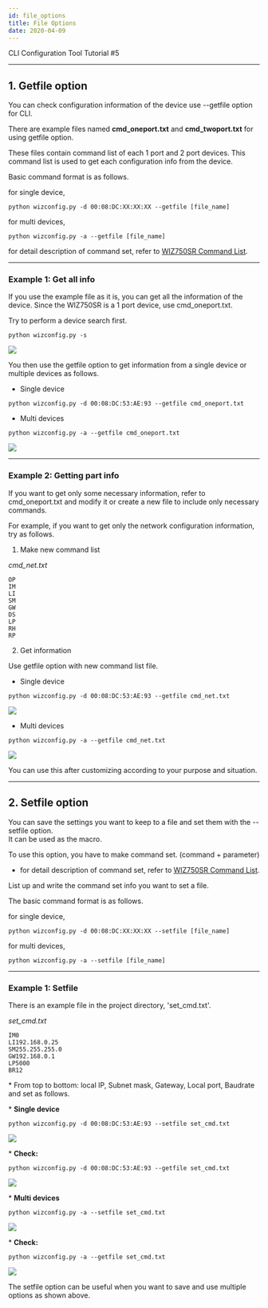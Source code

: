 ```yaml
---
id: file_options
title: File Options
date: 2020-04-09
---
```


CLI Configuration Tool Tutorial \#5

-----

## 1. Getfile option

You can check configuration information of the device use --getfile
option for CLI.

There are example files named **cmd\_oneport.txt** and
**cmd\_twoport.txt** for using getfile option.

These files contain command list of each
1 port and 2 port devices. This command list is used to get each
configuration info from the device.

Basic command format is as follows.

for single device,

``` 
python wizconfig.py -d 00:08:DC:XX:XX:XX --getfile [file_name]
```

for multi devices,
```
python wizconfig.py -a --getfile [file_name]
```

for detail description of command set, refer to [WIZ750SR Command List](../command_manual-EN).

-----

### Example 1: Get all info

If you use the example file as it is, you can get all the information of
the device. Since the WIZ750SR is a 1 port device, use cmd\_oneport.txt.

Try to perform a device search first.

``` 
python wizconfig.py -s
```

![](/img/products/wiz750sr/clitool/fileoption/02.search.png)

You then use the getfile option to get information from a single device
or multiple devices as follows.

* Single device

``` 
python wizconfig.py -d 00:08:DC:53:AE:93 --getfile cmd_oneport.txt
```

* Multi devices

```
python wizconfig.py -a --getfile cmd_oneport.txt
```

![](/img/products/wiz750sr/clitool/fileoption/single_getfile.png)

-----

### Example 2: Getting part info

If you want to get only some necessary information, refer to
cmd\_oneport.txt and modify it or create a new file to include only
necessary commands.

For example, if you want to get only the network configuration
information, try as follows.

1) Make new command list

*cmd\_net.txt*

``` 
OP
IM
LI
SM
GW
DS
LP
RH
RP

```

2) Get information

Use getfile option with new command list file.

* Single device

``` 
python wizconfig.py -d 00:08:DC:53:AE:93 --getfile cmd_net.txt
```

![](/img/products/wiz750sr/clitool/fileoption/single_getfile_short.png)

* Multi devices

```
python wizconfig.py -a --getfile cmd_net.txt
```

![](/img/products/wiz750sr/clitool/fileoption/multi_getfile_short.png)

You can use this after customizing according to your purpose and
situation.

-----

## 2. Setfile option

You can save the settings you want to keep to a file and set them with
the --setfile option.  
It can be used as the macro.

To use this option, you have to make command set. (command + parameter)

  - for detail description of command set, refer to [WIZ750SR Command List](../command_manual-EN).

List up and write the command set info you want to set a file.

The basic command format is as follows.

for single device,

``` 
python wizconfig.py -d 00:08:DC:XX:XX:XX --setfile [file_name]
```

for multi devices,

```
python wizconfig.py -a --setfile [file_name]
```

-----

### Example 1: Setfile

There is an example file in the project directory, 'set\_cmd.txt'.

*set\_cmd.txt*

    IM0
    LI192.168.0.25
    SM255.255.255.0
    GW192.168.0.1
    LP5000
    BR12

\* From top to bottom: local IP, Subnet mask, Gateway, Local port, Baudrate and set as follows.

\* **Single device**

``` 
python wizconfig.py -d 00:08:DC:53:AE:93 --setfile set_cmd.txt
```

![](/img/products/wiz750sr/clitool/fileoption/single_setfile.png)

\* **Check:**

```
python wizconfig.py -d 00:08:DC:53:AE:93 --getfile set_cmd.txt
```

![](/img/products/wiz750sr/clitool/fileoption/single_setfile_get.png)

\* **Multi devices**

``` 
python wizconfig.py -a --setfile set_cmd.txt
```

![](/img/products/wiz750sr/clitool/fileoption/multi_setfile.png)

\* **Check:**

```
python wizconfig.py -a --getfile set_cmd.txt
```

![](/img/products/wiz750sr/clitool/fileoption/multi_setfile_get.png)

The setfile option can be useful when you want to save and use multiple options as shown above.
